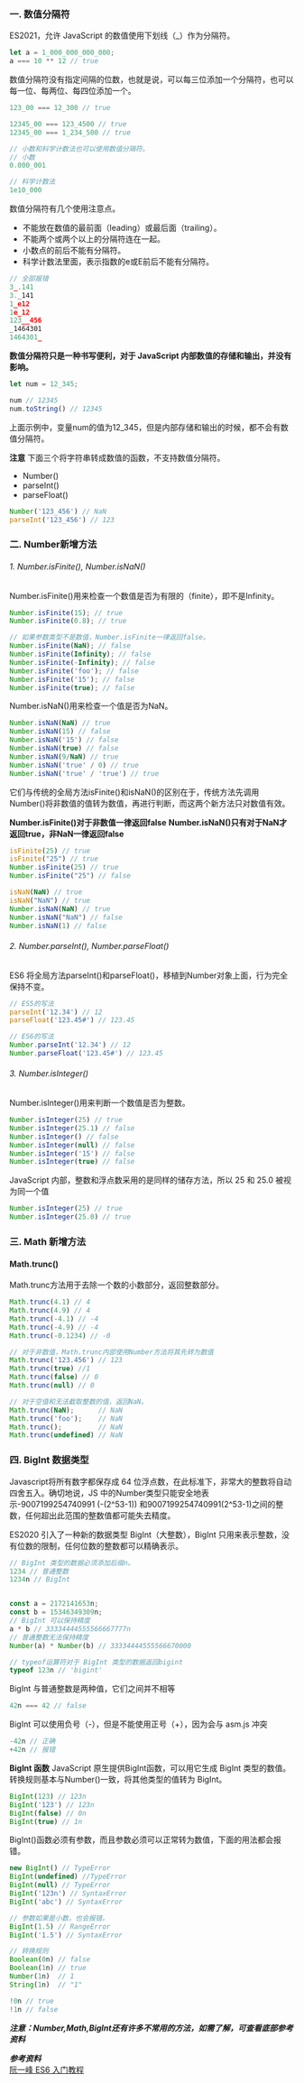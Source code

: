### 一. 数值分隔符
ES2021，允许 JavaScript 的数值使用下划线（_）作为分隔符。

```js
let a = 1_000_000_000_000;
a === 10 ** 12 // true
```
数值分隔符没有指定间隔的位数，也就是说，可以每三位添加一个分隔符，也可以每一位、每两位、每四位添加一个。
```js
123_00 === 12_300 // true

12345_00 === 123_4500 // true
12345_00 === 1_234_500 // true

// 小数和科学计数法也可以使用数值分隔符。
// 小数
0.000_001

// 科学计数法
1e10_000
```

数值分隔符有几个使用注意点。
- 不能放在数值的最前面（leading）或最后面（trailing）。
- 不能两个或两个以上的分隔符连在一起。
- 小数点的前后不能有分隔符。
- 科学计数法里面，表示指数的e或E前后不能有分隔符。

```js
// 全部报错
3_.141
3._141
1_e12
1e_12
123__456
_1464301
1464301_
```

**数值分隔符只是一种书写便利，对于 JavaScript 内部数值的存储和输出，并没有影响。**

```js
let num = 12_345;

num // 12345
num.toString() // 12345
```
上面示例中，变量num的值为12_345，但是内部存储和输出的时候，都不会有数值分隔符。

**注意**
下面三个将字符串转成数值的函数，不支持数值分隔符。
- Number()
- parseInt()
- parseFloat()
```js
Number('123_456') // NaN
parseInt('123_456') // 123
```

### 二. Number新增方法
###### 1.  Number.isFinite(), Number.isNaN()
Number.isFinite()用来检查一个数值是否为有限的（finite），即不是Infinity。
```js
Number.isFinite(15); // true
Number.isFinite(0.8); // true

// 如果参数类型不是数值，Number.isFinite一律返回false。
Number.isFinite(NaN); // false
Number.isFinite(Infinity); // false
Number.isFinite(-Infinity); // false
Number.isFinite('foo'); // false
Number.isFinite('15'); // false
Number.isFinite(true); // false
```

Number.isNaN()用来检查一个值是否为NaN。
```js
Number.isNaN(NaN) // true
Number.isNaN(15) // false
Number.isNaN('15') // false
Number.isNaN(true) // false
Number.isNaN(9/NaN) // true
Number.isNaN('true' / 0) // true
Number.isNaN('true' / 'true') // true
```

它们与传统的全局方法isFinite()和isNaN()的区别在于，传统方法先调用Number()将非数值的值转为数值，再进行判断，而这两个新方法只对数值有效。

**Number.isFinite()对于非数值一律返回false**
**Number.isNaN()只有对于NaN才返回true，非NaN一律返回false**

```js
isFinite(25) // true
isFinite("25") // true
Number.isFinite(25) // true
Number.isFinite("25") // false

isNaN(NaN) // true
isNaN("NaN") // true
Number.isNaN(NaN) // true
Number.isNaN("NaN") // false
Number.isNaN(1) // false
```

###### 2. Number.parseInt(), Number.parseFloat()
ES6 将全局方法parseInt()和parseFloat()，移植到Number对象上面，行为完全保持不变。
```js
// ES5的写法
parseInt('12.34') // 12
parseFloat('123.45#') // 123.45

// ES6的写法
Number.parseInt('12.34') // 12
Number.parseFloat('123.45#') // 123.45
```
###### 3. Number.isInteger()
Number.isInteger()用来判断一个数值是否为整数。
```js
Number.isInteger(25) // true
Number.isInteger(25.1) // false
Number.isInteger() // false
Number.isInteger(null) // false
Number.isInteger('15') // false
Number.isInteger(true) // false
```
JavaScript 内部，整数和浮点数采用的是同样的储存方法，所以 25 和 25.0 被视为同一个值
```js
Number.isInteger(25) // true
Number.isInteger(25.0) // true
```
### 三. Math 新增方法
#### Math.trunc()
Math.trunc方法用于去除一个数的小数部分，返回整数部分。

```js
Math.trunc(4.1) // 4
Math.trunc(4.9) // 4
Math.trunc(-4.1) // -4
Math.trunc(-4.9) // -4
Math.trunc(-0.1234) // -0

// 对于非数值，Math.trunc内部使用Number方法将其先转为数值
Math.trunc('123.456') // 123
Math.trunc(true) //1
Math.trunc(false) // 0
Math.trunc(null) // 0

// 对于空值和无法截取整数的值，返回NaN。
Math.trunc(NaN);      // NaN
Math.trunc('foo');    // NaN
Math.trunc();         // NaN
Math.trunc(undefined) // NaN
```

### 四. BigInt 数据类型
Javascript将所有数字都保存成 64 位浮点数，在此标准下，非常大的整数将自动四舍五入。确切地说，JS 中的Number类型只能安全地表示-9007199254740991 (-(2^53-1)) 和9007199254740991(2^53-1)之间的整数，任何超出此范围的整数值都可能失去精度。  

ES2020 引入了一种新的数据类型 BigInt（大整数），BigInt 只用来表示整数，没有位数的限制，任何位数的整数都可以精确表示。
```js
// BigInt 类型的数据必须添加后缀n。
1234 // 普通整数
1234n // BigInt


const a = 2172141653n;
const b = 15346349309n;
// BigInt 可以保持精度
a * b // 33334444555566667777n
// 普通整数无法保持精度
Number(a) * Number(b) // 33334444555566670000

// typeof运算符对于 BigInt 类型的数据返回bigint
typeof 123n // 'bigint'
```

BigInt 与普通整数是两种值，它们之间并不相等
```js
42n === 42 // false
```
BigInt 可以使用负号（-），但是不能使用正号（+），因为会与 asm.js 冲突
```js
-42n // 正确
+42n // 报错
```

**BigInt 函数**
JavaScript 原生提供BigInt函数，可以用它生成 BigInt 类型的数值。转换规则基本与Number()一致，将其他类型的值转为 BigInt。
```js
BigInt(123) // 123n
BigInt('123') // 123n
BigInt(false) // 0n
BigInt(true) // 1n
```
BigInt()函数必须有参数，而且参数必须可以正常转为数值，下面的用法都会报错。
```js
new BigInt() // TypeError
BigInt(undefined) //TypeError
BigInt(null) // TypeError
BigInt('123n') // SyntaxError
BigInt('abc') // SyntaxError

// 参数如果是小数，也会报错。
BigInt(1.5) // RangeError
BigInt('1.5') // SyntaxError

// 转换规则
Boolean(0n) // false
Boolean(1n) // true
Number(1n)  // 1
String(1n)  // "1"

!0n // true
!1n // false
```


***注意：Number,Math,BigInt还有许多不常用的方法，如需了解，可查看底部参考资料***

***参考资料***  
[阮一峰 ES6 入门教程](https://es6.ruanyifeng.com/)